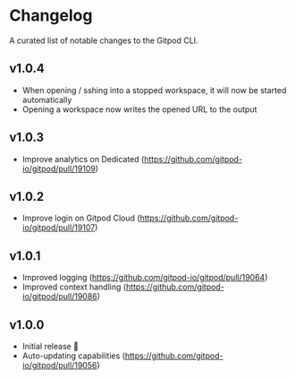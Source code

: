 # Changelog

A curated list of notable changes to the Gitpod CLI.

## v1.0.4

-  When opening / sshing into a stopped workspace, it will now be started automatically
-  Opening a workspace now writes the opened URL to the output

## v1.0.3

-   Improve analytics on Dedicated (https://github.com/gitpod-io/gitpod/pull/19109)

## v1.0.2

-   Improve login on Gitpod Cloud (https://github.com/gitpod-io/gitpod/pull/19107)

## v1.0.1

-   Improved logging (https://github.com/gitpod-io/gitpod/pull/19064)
-   Improved context handling (https://github.com/gitpod-io/gitpod/pull/19086)

## v1.0.0

-   Initial release 🎉
-   Auto-updating capabilities (https://github.com/gitpod-io/gitpod/pull/19056)
